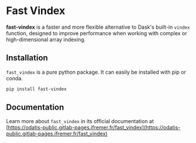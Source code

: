 # Fast Vindex

**fast-vindex** is a faster and more flexible alternative to Dask's built-in `vindex` function, designed to improve performance when working with complex or high-dimensional array indexing.

## Installation

`fast_vindex` is a pure python package. It can easily be installed with pip or conda.

```bash
pip install fast-vindex
```

## Documentation

Learn more about `fast_vindex` in its official documentation at [https://odatis-public.gitlab-pages.ifremer.fr/fast_vindex](https://odatis-public.gitlab-pages.ifremer.fr/fast_vindex)
